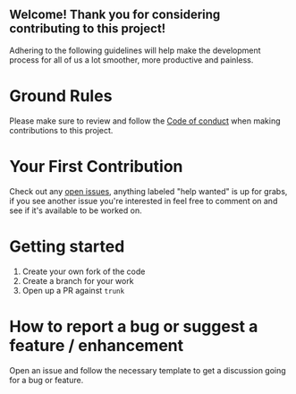 ## Welcome! Thank you for considering contributing to this project! 

Adhering to the following guidelines will help make the development process for all of us a lot smoother, more productive and painless.

# Ground Rules

Please make sure to review and follow the [Code of conduct](/.github/CODE_OF_CONDUCT.md) when making contributions to this project. 

# Your First Contribution

Check out any [open issues](https://github.com/WhosNickDoglio/Yahoo-Fantasy-Client/issues), anything labeled "help wanted" is up for grabs, if you see another issue you're interested in feel free to comment on and see if it's available to be worked on. 

# Getting started

1. Create your own fork of the code
2. Create a branch for your work
3. Open up a PR against `trunk`

# How to report a bug or suggest a feature / enhancement

Open an issue and follow the necessary template to get a discussion going for a bug or feature.








